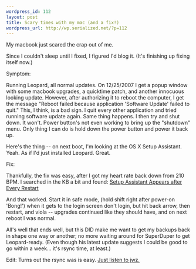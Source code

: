 ```yaml
--- 
wordpress_id: 112
layout: post
title: Scary times with my mac (and a fix!)
wordpress_url: http://wp.serialized.net/?p=112
---
```

My macbook just scared the crap out of me.

Since I couldn't sleep until I fixed, I figured I'd blog it. (It's finishing up fixing itself now.)

Symptom:

Running Leopard, all normal updates. On 12/25/2007 I get a popup window with some macbook upgrades, a quicktime patch, and another innocuous looking update. However, after authorizing it to reboot the computer, I get the message "Reboot failed because application 'Software Update' failed to quit." This, I think, is a bad sign. I quit every other application and tried running software update again. Same thing happens. I then try and shut down. It won't. Power button's not even working to bring up the "shutdown" menu. Only thing I can do is hold down the power button and power it back up.

Here's the thing -- on next boot, I'm looking at the OS X Setup Assistant. Yeah. As if I'd just installed Leopard. Great.

Fix:

Thankfully, the fix was easy, after I got my heart rate back down from 210 BPM. I searched in the KB a bit and found: [Setup Assistant Appears after Every Restart](http://docs.info.apple.com/article.html?artnum=306998)

And that worked. Start it in safe mode, (hold shift right after power-on 'Bong!') when it gets to the login screen don't login, but hit back arrow, then restart, and viola -- upgrades continued like they should have, and on next reboot I was normal.

All's well that ends well, but this DID make me want to get my backups back in shape one way or another; no more waiting around for SuperDuper to get Leopard-ready. (Even though his latest update suggests I could be good to go within a week... it's rsync time, at least.)

Edit: Turns out the rsync was is easy. [Just listen to jwz.](http://jwz.livejournal.com/801607.html)
